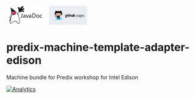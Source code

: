 <a href="http://predixdev.github.io/predix-machine-template-adapter-edison/javadocs/index.html" target="_blank" >
	<img height="50px" width="100px" src="images/javadoc.png" alt="view javadoc"></a>
&nbsp;
<a href="http://predixdev.github.io/predix-machine-template-adapter-edison" target="_blank">
	<img height="50px" width="100px" src="images/pages.jpg" alt="view github pages">
</a>

# predix-machine-template-adapter-edison
Machine bundle for Predix workshop for Intel Edison

[![Analytics](https://ga-beacon.appspot.com/UA-82773213-1/predix-machine-template-adapter-edison/readme?pixel)](https://github.com/PredixDev)
